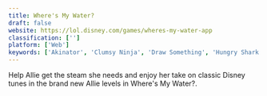 ```yaml
---
title: Where's My Water?
draft: false 
website: https://lol.disney.com/games/wheres-my-water-app
classification: ['']
platform: ['Web']
keywords: ['Akinator', 'Clumsy Ninja', 'Draw Something', 'Hungry Shark World', 'Jetpack Joyride', 'QuizUp']
---
```

Help Allie get the steam she needs and enjoy her take on classic Disney tunes in the brand new Allie levels in Where's My Water?.